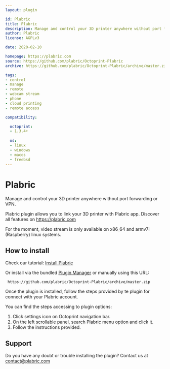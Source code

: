 ```yaml
---
layout: plugin

id: Plabric
title: Plabric
description: Manage and control your 3D printer anywhere without port forwarding or VPN. 
author: Plabric
license: AGPLv3

date: 2020-02-10

homepage: https://plabric.com
source: https://github.com/plabric/Octoprint-Plabric
archive: https://github.com/plabric/Octoprint-Plabric/archive/master.zip

tags:
- control
- manage
- remote
- webcam stream
- phone
- cloud printing
- remote access

compatibility:

  octoprint:
  - 1.3.4+
  
  os:
  - linux
  - windows
  - macos
  - freebsd
---
```


# Plabric

Manage and control your 3D printer anywhere without port forwarding or VPN. 

Plabric plugin allows you to link your 3D printer with Plabric app. Discover all features on https://plabric.com

For the moment, video stream is only available on x86_64 and armv7l (Raspberry) linux systems.

## How to install

Check our tutorial: [Install Plabric](https://plabric.com/connect)

Or install via the bundled [Plugin Manager](https://plugins.octoprint.org/help/installation/)
or manually using this URL:

     https://github.com/plabric/Octoprint-Plabric/archive/master.zip

Once the plugin is installed, follow the steps provided by te plugin for connect with your Plabric account.

You can find the steps accessing to plugin options:

<ol>
    <li>Click settings icon on Octoprint navigation bar.</li>
    <li>On the left scrollable panel, search Plabric menu option and click it.</li>
    <li>Follow the instructions provided.</li>
</ol>


## Support

Do you have any doubt or trouble installing the plugin? Contact us at [contact@plabric.com](mailto:contact@plabric.com)
